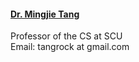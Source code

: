 #### [Dr. Mingjie Tang](https://merlintang.github.io/)

Professor of the CS at SCU  
Email: tangrock at gmail.com